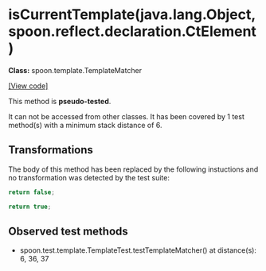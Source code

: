 # isCurrentTemplate(java.lang.Object,spoon.reflect.declaration.CtElement)

**Class:** spoon.template.TemplateMatcher

[[View code]](https://github.com/INRIA/spoon/blob/fd878bc71b73fc1da82356eaa6578f760c70f0de/src/main/java//spoon/template/TemplateMatcher.java#L517)

This method is **pseudo-tested**.


It can not be accessed from other classes. 
It has been covered by 1 test method(s) with a minimum stack distance of 6.

## Transformations


The body of this method has been replaced by the following instuctions and no transformation was detected by the test suite:

```Java
return false;
```

```Java
return true;
```





## Observed test methods

* spoon.test.template.TemplateTest.testTemplateMatcher() at distance(s): 6, 36, 37

